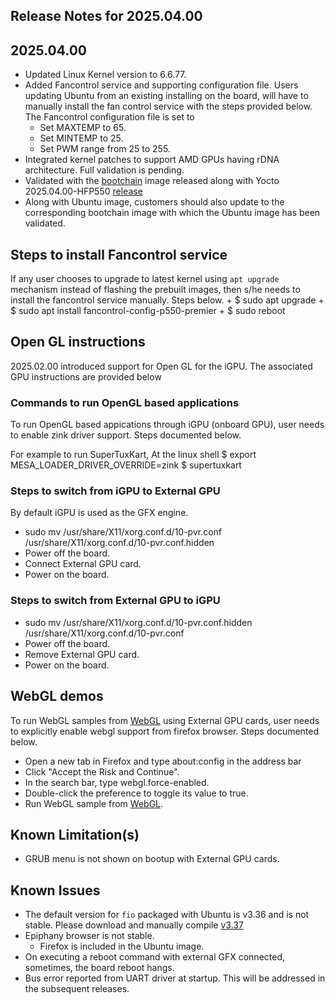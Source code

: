 ## Release Notes for 2025.04.00

## 2025.04.00

- Updated Linux Kernel version to 6.6.77.
- Added Fancontrol service and supporting configuration file. Users updating Ubuntu from an existing installing on the board, will have to manually install the fan control service with the steps provided below. The Fancontrol configuration file is set to
    + Set MAXTEMP to 65.
    + Set MINTEMP to 25.
    + Set PWM range from 25 to 255.
- Integrated kernel patches to support AMD GPUs having rDNA architecture. Full validation is pending.
- Validated with the [bootchain](https://github.com/sifiveinc/freedom-u-sdk/releases/download/2025.04.00-HFP550/bootloader_ddr5_secboot.bin) image released along with Yocto 2025.04.00-HFP550 [release](https://github.com/sifiveinc/freedom-u-sdk/releases/tag/2025.04.00-HFP550)
- Along with Ubuntu image, customers should also update to the corresponding bootchain image with which the Ubuntu image has been validated.

## Steps to install Fancontrol service

If any user chooses to upgrade to latest kernel using `apt upgrade` mechanism instead of flashing the prebuilt images, then s/he needs to install the fancontrol service manually. Steps below.
    + $ sudo apt upgrade
    + $ sudo apt install fancontrol-config-p550-premier
    + $ sudo reboot

## Open GL instructions

2025.02.00 introduced support for Open GL for the iGPU. The associated GPU instructions are provided below

### Commands to run OpenGL based applications

To run OpenGL based appications through iGPU (onboard GPU), user needs to enable zink driver support. Steps documented below.

For example to run SuperTuxKart, At the linux shell
$ export MESA_LOADER_DRIVER_OVERRIDE=zink
$ supertuxkart

### Steps to switch from iGPU to External GPU

By default iGPU is used as the GFX engine.

- sudo mv /usr/share/X11/xorg.conf.d/10-pvr.conf /usr/share/X11/xorg.conf.d/10-pvr.conf.hidden
- Power off the board.
- Connect External GPU card.
- Power on the board.

### Steps to switch from External GPU to iGPU

- sudo mv /usr/share/X11/xorg.conf.d/10-pvr.conf.hidden /usr/share/X11/xorg.conf.d/10-pvr.conf
- Power off the board.
- Remove External GPU card.
- Power on the board.

## WebGL demos

To run WebGL samples from [WebGL](https://webglsamples.org/) using External GPU cards, user needs to explicitly enable webgl support from firefox browser. Steps documented below.

- Open a new tab in Firefox and type about:config in the address bar
- Click "Accept the Risk and Continue".
- In the search bar, type webgl.force-enabled.
- Double-click the preference to toggle its value to true.
- Run WebGL sample from [WebGL](https://webglsamples.org).

## Known Limitation(s)

- GRUB menu is not shown on bootup with External GPU cards.


## Known Issues

- The default version for `fio` packaged with Ubuntu is v3.36 and is not stable. Please download and manually compile [v3.37](https://github.com/axboe/fio/releases/tag/fio-3.37)
- Epiphany browser is not stable.
  - Firefox is included in the Ubuntu image.
- On executing a reboot command with external GFX connected, sometimes, the board reboot hangs.
- Bus error reported from UART driver at startup. This will be addressed in the subsequent releases.
